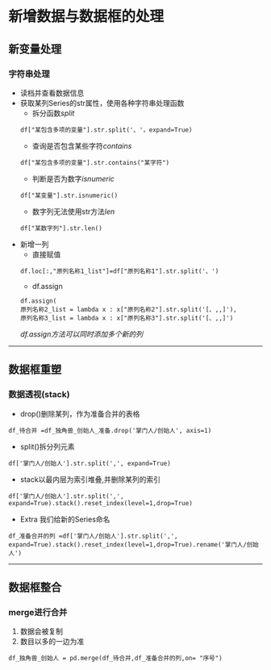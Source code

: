 # 新增数据与数据框的处理
## 新变量处理
### 字符串处理
- 读档并查看数据信息
- 获取某列Series的str属性，使用各种字符串处理函数
    + 拆分函数*split* 
    ```
    df["某包含多项的变量"].str.split('、'，expand=True)
    ```
    + 查询是否包含某些字符*contains*
    ```
    df["某包含多项的变量"].str.contains("某字符")
    ```
    + 判断是否为数字*isnumeric*
    ```
    df["某变量"].str.isnumeric()
    ```
    + 数字列无法使用str方法*len*
    ```
    df["某数字列"].str.len()
    ```
- 新增一列
    + 直接赋值
    ```
    df.loc[:,"原列名称1_list"]=df["原列名称1"].str.split('、')
    ```
    + df.assign
    ```
    df.assign(
    原列名称2_list = lambda x : x["原列名称2"].str.split('[、,,]'),
    原列名称3_list = lambda x : x["原列名称3"].str.split('[、,,]')
    ```
    *df.assign方法可以同时添加多个新的列*
---
## 数据框重塑
### 数据透视(stack)
- drop()删除某列，作为准备合并的表格
```
df_待合并 =df_独角兽_创始人_准备.drop('掌门人/创始人', axis=1)
```
- split()拆分列元素
```
df['掌门人/创始人'].str.split(',', expand=True)
```
- stack以最内层为索引堆叠,并删除某列的索引
```
df['掌门人/创始人'].str.split(',', expand=True).stack().reset_index(level=1,drop=True)
```
- Extra 我们给新的Series命名
```
df_准备合并的列 =df['掌门人/创始人'].str.split(',', expand=True).stack().reset_index(level=1,drop=True).rename('掌门人/创始人')
```
---
## 数据框整合
### merge进行合并
1. 数据会被复制
2. 数目以多的一边为准
```
df_独角兽_创始人 = pd.merge(df_待合并,df_准备合并的列,on= "序号")
```







